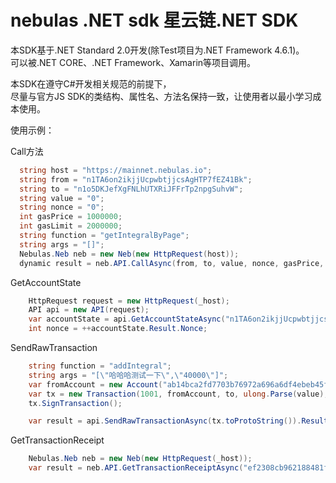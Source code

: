 # nebulas .NET sdk 星云链.NET SDK
本SDK基于.NET Standard 2.0开发(除Test项目为.NET Framework 4.6.1)。<br>
可以被.NET CORE、.NET Framework、Xamarin等项目调用。<br>

本SDK在遵守C#开发相关规范的前提下，<br>
尽量与官方JS SDK的类结构、属性名、方法名保持一致，让使用者以最小学习成本使用。<br>

使用示例：

Call方法 
```C#
  string host = "https://mainnet.nebulas.io";
  string from = "n1TA6on2ikjjUcpwbtjjcsAgHTP7fEZ41Bk";
  string to = "n1o5DKJefXgFNLhUTXRiJFFrTp2npgSuhvW";
  string value = "0";
  string nonce = "0";
  int gasPrice = 1000000;
  int gasLimit = 2000000;
  string function = "getIntegralByPage";
  string args = "[]";
  Nebulas.Neb neb = new Neb(new HttpRequest(host));
  dynamic result = neb.API.CallAsync(from, to, value, nonce, gasPrice, gasLimit, function, args).Result;
```

GetAccountState 
```C#
    HttpRequest request = new HttpRequest(_host);
    API api = new API(request);
    var accountState = api.GetAccountStateAsync("n1TA6on2ikjjUcpwbtjjcsAgHTP7fEZ41Bk").Result;
    int nonce = ++accountState.Result.Nonce;
```

SendRawTransaction 
```C#
    string function = "addIntegral";
    string args = "[\"哈哈哈测试一下\",\"40000\"]";
    var fromAccount = new Account("ab14bca2fd7703b76972a696a6df4ebeb45f20d01086d695b46b6120adbae4d9");
    var tx = new Transaction(1001, fromAccount, to, ulong.Parse(value), ulong.Parse(nonce.ToString()), (ulong)gasPrice, (ulong)gasLimit, function, args);
    tx.SignTransaction();

    var result = api.SendRawTransactionAsync(tx.toProtoString()).Result;
```

GetTransactionReceipt
```C#
    Nebulas.Neb neb = new Neb(new HttpRequest(_host));
    var result = neb.API.GetTransactionReceiptAsync("ef2308cb962188481f879c159117fbd08bb7e3e1cf56f0163ab21c7ec31930cc").Result;
```
